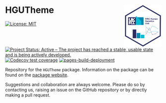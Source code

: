 
<!-- README.md is generated from README.Rmd. Please edit that file -->

# HGUTheme <img src="man/figures/logo.png" align="right" alt="" width="120" />

<!-- badges: start -->

[![License:
MIT](https://img.shields.io/badge/License-MIT-yellow.svg)](https://opensource.org/licenses/MIT)
[![Project Status: Active – The project has reached a stable, usable
state and is being actively
developed.](https://www.repostatus.org/badges/latest/active.svg)](https://www.repostatus.org/#active)
[![Codecov test
coverage](https://codecov.io/gh/hwarden162/HGUTheme/branch/main/graph/badge.svg)](https://app.codecov.io/gh/hwarden162/HGUTheme?branch=main)
[![pages-build-deployment](https://github.com/hwarden162/HGUTheme/actions/workflows/pages/pages-build-deployment/badge.svg)](https://github.com/hwarden162/HGUTheme/actions/workflows/pages/pages-build-deployment)
<!-- badges: end -->

Repository for the `HGUTheme` package. Information on the package can be
found on the [package website](https://hwarden162.github.io/HGUTheme).

Suggestions and collaboration are always welcome. Please do so by
contacting us, raising an issue on the GitHub repository or by directly
making a pull request.
